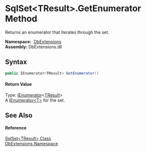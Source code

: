 SqlSet&lt;TResult>.GetEnumerator Method
=======================================
Returns an enumerator that iterates through the set.

  **Namespace:**  [DbExtensions][1]  
  **Assembly:** DbExtensions.dll

Syntax
------

```csharp
public IEnumerator<TResult> GetEnumerator()
```

#### Return Value
Type: [IEnumerator][2]&lt;[TResult][3]>  
A [IEnumerator&lt;T>][2] for the set.

See Also
--------

#### Reference
[SqlSet&lt;TResult> Class][3]  
[DbExtensions Namespace][1]  

[1]: ../README.md
[2]: https://docs.microsoft.com/dotnet/api/system.collections.generic.ienumerator-1
[3]: README.md